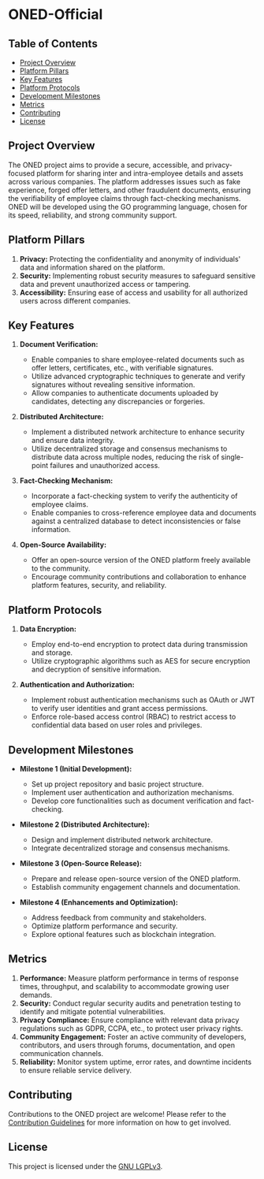 # ONED-Official


## Table of Contents
- [Project Overview](#project-overview)
- [Platform Pillars](#platform-pillars)
- [Key Features](#key-features)
- [Platform Protocols](#platform-protocols)
- [Development Milestones](#development-milestones)
- [Metrics](#metrics)
- [Contributing](#contributing)
- [License](#license)

## Project Overview

The ONED project aims to provide a secure, accessible, and privacy-focused platform for sharing inter and intra-employee details and assets across various companies. The platform addresses issues such as fake experience, forged offer letters, and other fraudulent documents, ensuring the verifiability of employee claims through fact-checking mechanisms. ONED will be developed using the GO programming language, chosen for its speed, reliability, and strong community support.

## Platform Pillars

1. **Privacy:** Protecting the confidentiality and anonymity of individuals' data and information shared on the platform.
2. **Security:** Implementing robust security measures to safeguard sensitive data and prevent unauthorized access or tampering.
3. **Accessibility:** Ensuring ease of access and usability for all authorized users across different companies.

## Key Features

1. **Document Verification:**
   - Enable companies to share employee-related documents such as offer letters, certificates, etc., with verifiable signatures.
   - Utilize advanced cryptographic techniques to generate and verify signatures without revealing sensitive information.
   - Allow companies to authenticate documents uploaded by candidates, detecting any discrepancies or forgeries.

2. **Distributed Architecture:**
   - Implement a distributed network architecture to enhance security and ensure data integrity.
   - Utilize decentralized storage and consensus mechanisms to distribute data across multiple nodes, reducing the risk of single-point failures and unauthorized access.

3. **Fact-Checking Mechanism:**
   - Incorporate a fact-checking system to verify the authenticity of employee claims.
   - Enable companies to cross-reference employee data and documents against a centralized database to detect inconsistencies or false information.

4. **Open-Source Availability:**
   - Offer an open-source version of the ONED platform freely available to the community.
   - Encourage community contributions and collaboration to enhance platform features, security, and reliability.

## Platform Protocols

1. **Data Encryption:**
   - Employ end-to-end encryption to protect data during transmission and storage.
   - Utilize cryptographic algorithms such as AES for secure encryption and decryption of sensitive information.

2. **Authentication and Authorization:**
   - Implement robust authentication mechanisms such as OAuth or JWT to verify user identities and grant access permissions.
   - Enforce role-based access control (RBAC) to restrict access to confidential data based on user roles and privileges.

## Development Milestones

- **Milestone 1 (Initial Development):** 
  - Set up project repository and basic project structure.
  - Implement user authentication and authorization mechanisms.
  - Develop core functionalities such as document verification and fact-checking.

- **Milestone 2 (Distributed Architecture):**
  - Design and implement distributed network architecture.
  - Integrate decentralized storage and consensus mechanisms.

- **Milestone 3 (Open-Source Release):**
  - Prepare and release open-source version of the ONED platform.
  - Establish community engagement channels and documentation.

- **Milestone 4 (Enhancements and Optimization):**
  - Address feedback from community and stakeholders.
  - Optimize platform performance and security.
  - Explore optional features such as blockchain integration.

## Metrics

1. **Performance:** Measure platform performance in terms of response times, throughput, and scalability to accommodate growing user demands.
2. **Security:** Conduct regular security audits and penetration testing to identify and mitigate potential vulnerabilities.
3. **Privacy Compliance:** Ensure compliance with relevant data privacy regulations such as GDPR, CCPA, etc., to protect user privacy rights.
4. **Community Engagement:** Foster an active community of developers, contributors, and users through forums, documentation, and open communication channels.
5. **Reliability:** Monitor system uptime, error rates, and downtime incidents to ensure reliable service delivery.

## Contributing

Contributions to the ONED project are welcome! Please refer to the [Contribution Guidelines](CONTRIBUTING.md) for more information on how to get involved.

## License

This project is licensed under the [GNU LGPLv3](LICENSE).
